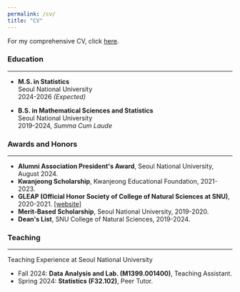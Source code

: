 ```yaml
---
permalink: /cv/
title: "CV"
---
```


For my comprehensive CV, click [here](/assets/attachments/CV_kim.pdf).

### Education
---

- **M.S. in Statistics**<br>Seoul National University<br>2024-2026 *(Expected)*

- **B.S. in Mathematical Sciences and Statistics**<br>Seoul National University<br>2019-2024, *Summa Cum Laude*

### Awards and Honors
---

- **Alumni Association President's Award**, Seoul National University, August 2024.
- **Kwanjeong Scholarship**, Kwanjeong Educational Foundation, 2021-2023.
- **GLEAP (Official Honor Society of College of Natural Sciences at SNU)**, 2020-2021. [\[website\]](https://snucnsgleap.wixsite.com/)
- **Merit-Based Scholarship**, Seoul National University, 2019-2020.
- **Dean's List**, SNU College of Natural Sciences, 2019-2024.




### Teaching
---
Teaching Experience at Seoul National University

- Fall 2024: **Data Analysis and Lab. (M1399.001400)**, Teaching Assistant.
- Spring 2024: **Statistics (F32.102)**, Peer Tutor.
